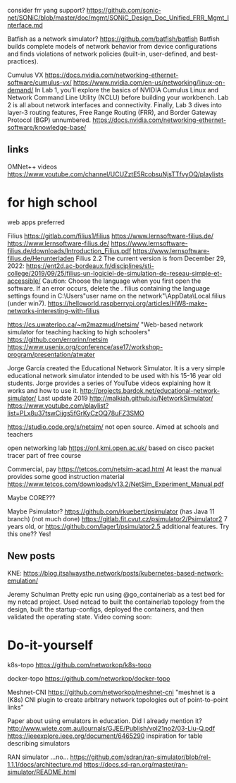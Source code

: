 
consider frr yang support?
https://github.com/sonic-net/SONiC/blob/master/doc/mgmt/SONiC_Design_Doc_Unified_FRR_Mgmt_Interface.md



Batfish as a network simulator?
https://github.com/batfish/batfish
Batfish builds complete models of network behavior from device configurations and finds violations of network policies (built-in, user-defined, and best-practices).

Cumulus VX
https://docs.nvidia.com/networking-ethernet-software/cumulus-vx/
https://www.nvidia.com/en-us/networking/linux-on-demand/
    In Lab 1, you’ll explore the basics of NVIDIA Cumulus Linux and Network Command Line Utility (NCLU) before building your workbench. Lab 2 is all about network interfaces and connectivity. Finally, Lab 3 dives into layer-3 routing features, Free Range Routing (FRR), and Border Gateway Protocol (BGP) unnumbered.
https://docs.nvidia.com/networking-ethernet-software/knowledge-base/




links
------
OMNet++ videos
https://www.youtube.com/channel/UCUZztE5RcobsuNjsTTfvyOQ/playlists


for high school
=======
web apps preferred

Filius
https://gitlab.com/filius1/filius
https://www.lernsoftware-filius.de/
https://www.lernsoftware-filius.de/
https://www.lernsoftware-filius.de/downloads/Introduction_Filius.pdf
https://www.lernsoftware-filius.de/Herunterladen
Filius 2.2 The current version is from December 29, 2022:
https://ent2d.ac-bordeaux.fr/disciplines/sti-college/2019/09/25/filius-un-logiciel-de-simulation-de-reseau-simple-et-accessible/
Caution: Choose the language when you first open the software. If an error occurs, delete the . filius containing the language settings found in C:\Users\"user name on the network"\AppData\Local\.filius (under win7).
https://helloworld.raspberrypi.org/articles/HW8-make-networks-interesting-with-filius


https://cs.uwaterloo.ca/~m2mazmud/netsim/
"Web-based network simulator for teaching hacking to high schoolers"
https://github.com/errorinn/netsim
https://www.usenix.org/conference/ase17/workshop-program/presentation/atwater


Jorge García created the Educational Network Simulator. It is a very simple educational network simulator intended to be used with his 15-16 year old students. Jorge provides a series of YouTube videos explaining how it works and how to use it.
http://projects.bardok.net/educational-network-simulator/
Last update 2019
http://malkiah.github.io/NetworkSimulator/
https://www.youtube.com/playlist?list=PLx8u37tswCijgs5fGrKyCzOQ78uFZ3SMO

https://studio.code.org/s/netsim/
not open source. Aimed at schools and teachers

open networking lab
https://onl.kmi.open.ac.uk/
based on cisco packet tracer
part of free course

Commercial, pay
https://tetcos.com/netsim-acad.html
At least the manual provides some good instruction material
https://www.tetcos.com/downloads/v13.2/NetSim_Experiment_Manual.pdf

Maybe CORE???

Maybe Psimulator? https://github.com/rkuebert/psimulator (has Java 11 branch) (not much done)
https://gitlab.fit.cvut.cz/psimulator2/Psimulator2  7 years old, or
https://github.com/lager1/psimulator2.5  additional features. Try this one?? Yes!



New posts
------------
KNE:  https://blog.itsalwaysthe.network/posts/kubernetes-based-network-emulation/


Jeremy Schulman
Pretty epic run using 
@go_containerlab
 as a test bed for my netcad project.  Used netcad to built the containerlab topology from the design, built the startup-configs, deployed the containers, and then validated the operating state.  Video coming soon:


Do-it-yourself
==============

k8s-topo
https://github.com/networkop/k8s-topo

docker-topo
https://github.com/networkop/docker-topo

Meshnet-CNI
https://github.com/networkop/meshnet-cni
"meshnet is a (K8s) CNI plugin to create arbitrary network topologies out of point-to-point links"





Paper about using emulators in education. Did I already mention it?
http://www.wiete.com.au/journals/GJEE/Publish/vol21no2/03-Liu-Q.pdf
https://ieeexplore.ieee.org/document/6465290
inspiration for table describing simulators



RAN simulator  ...no...
https://github.com/sdran/ran-simulator/blob/rel-1.1.1/docs/architecture.md
https://docs.sd-ran.org/master/ran-simulator/README.html


